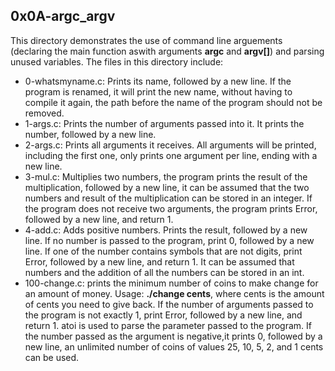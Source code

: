## 0x0A-argc_argv
This directory demonstrates the use of command line arguements (declaring the main function aswith arguments __argc__ and __argv[]__) and parsing unused variables. The files in this directory include:
- 0-whatsmyname.c: Prints its name, followed by a new line. If the program is renamed, it will print the new name, without having to compile it again, the path before the name of the program should not be removed.
- 1-args.c: Prints the number of arguments passed into it. It prints the number, followed by a new line.
- 2-args.c: Prints all arguments it receives. All arguments will be printed, including the first one, only prints one argument per line, ending with a new line.
- 3-mul.c: Multiplies two numbers, the program prints the result of the multiplication, followed by a new line, it can be assumed that the two numbers and result of the multiplication can be stored in an integer. If the program does not receive two arguments, the program prints Error, followed by a new line, and return 1.
- 4-add.c: Adds positive numbers. Prints the result, followed by a new line. If no number is passed to the program, print 0, followed by a new line. If one of the number contains symbols that are not digits, print Error, followed by a new line, and return 1. It can be assumed that numbers and the addition of all the numbers can be stored in an int.
- 100-change.c: prints the minimum number of coins to make change for an amount of money. Usage: __./change cents__, where cents is the amount of cents you need to give back. If the number of arguments passed to the program is not exactly 1, print Error, followed by a new line, and return 1. atoi is used to parse the parameter passed to the program. If the number passed as the argument is negative,it prints 0, followed by a new line, an unlimited number of coins of values 25, 10, 5, 2, and 1 cents can be used.